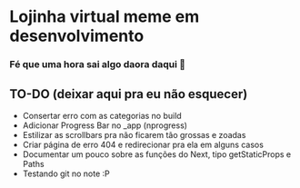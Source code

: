 # Lojinha virtual meme em desenvolvimento  

### Fé que uma hora sai algo daora daqui 🙏  

## TO-DO (deixar aqui pra eu não esquecer)  

- Consertar erro com as categorias no build
- Adicionar Progress Bar no _app (nprogress)
- Estilizar as scrollbars pra não ficarem tão grossas e zoadas
- Criar página de erro 404 e redirecionar pra ela em alguns casos
- Documentar um pouco sobre as funções do Next, tipo getStaticProps e Paths
- Testando git no note :P